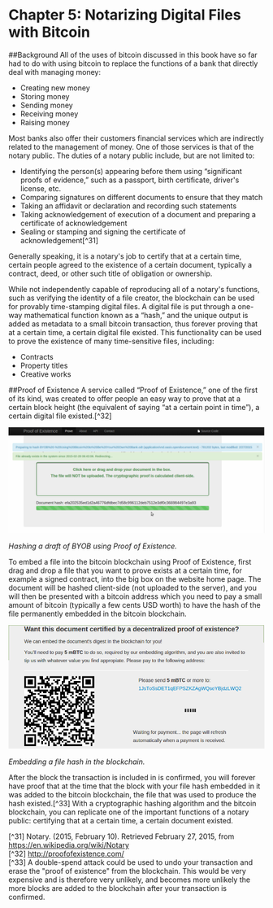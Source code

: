 # Chapter 5: Notarizing Digital Files with Bitcoin

##Background
All of the uses of bitcoin discussed in this book have so far had to do with using bitcoin to replace the functions of a bank that directly deal with managing money:  
* Creating new money  
* Storing money  
* Sending money  
* Receiving money  
* Raising money  

Most banks also offer their customers financial services which are indirectly related to the management of money. One of those services is that of the notary public. The duties of a notary public include, but are not limited to:
* Identifying the person(s) appearing before them using “significant proofs of evidence,” such as a passport, birth certificate, driver's license, etc.  
* Comparing signatures on different documents to ensure that they match
* Taking an affidavit or declaration and recording such statements
* Taking acknowledgement of execution of a document and preparing a certificate of acknowledgement
* Sealing or stamping and signing the certificate of acknowledgement[^31]  

Generally speaking, it is a notary's job to certify that at a certain time, certain people agreed to the existence of a certain document, typically a contract, deed, or other such title of obligation or ownership.  

While not independently capable of reproducing all of a notary's functions, such as verifying the identity of a file creator, the blockchain can be used for provably time-stamping digital files. A digital file is put through a one-way mathematical function known as a “hash,” and the unique output is added as metadata to a small bitcoin transaction, thus forever proving that at a certain time, a certain digital file existed. This functionality can be used to prove the existence of many time-sensitive files, including:  
* Contracts
* Property titles
* Creative works

##Proof of Existence
A service called “Proof of Existence,” one of the first of its kind, was created to offer people an easy way to prove that at a certain block height (the equivalent of saying “at a certain point in time”), a certain digital file existed.[^32]

![proof of existence](proofofexistence.png "Hashing a draft of BYOB using Proof of Existence.")

<i>Hashing a draft of BYOB using Proof of Existence.</i>  

To embed a file into the bitcoin blockchain using Proof of Existence, first drag and drop a file that you want to prove exists at a certain time, for example a signed contract, into the big box on the website home page. The document will be hashed client-side (not uploaded to the server), and you will then be presented with a bitcoin address which you need to pay a small amount of bitcoin (typically a few cents USD worth) to have the hash of the file permanently embedded in the bitcoin blockchain.  

![embedding hashes](proofofexistence2.png "Embedding a file hash in the blockchain.")  

<i>Embedding a file hash in the blockchain.</i>  

After the block the transaction is included in is confirmed, you will forever have proof that at the time that the block with your file hash embedded in it was added to the bitcoin blockchain, the file that was used to produce the hash existed.[^33] With a cryptographic hashing algorithm and the bitcoin blockchain, you can replicate one of the important functions of a notary public: certifying that at a certain time, a certain document existed.  

[^31] Notary. (2015, February 10). Retrieved February 27, 2015, from https://en.wikipedia.org/wiki/Notary  
[^32] http://proofofexistence.com/  
[^33] A double-spend attack could be used to undo your transaction and erase the "proof of existence" from the blockchain. This would be very expensive and is therefore very unlikely, and becomes more unlikely the more blocks are added to the blockchain after your transaction is confirmed.  



